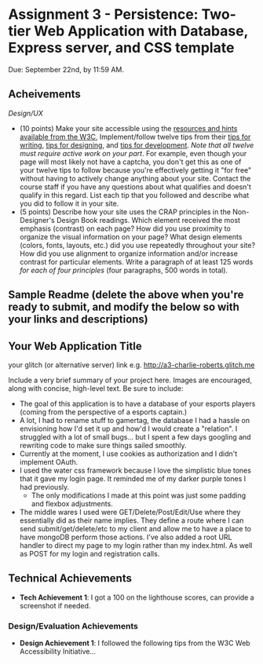 Assignment 3 - Persistence: Two-tier Web Application with Database, Express server, and CSS template
===
Due: September 22nd, by 11:59 AM.

Acheivements
---
*Design/UX*
- (10 points) Make your site accessible using the [resources and hints available from the W3C](https://www.w3.org/WAI/), Implement/follow twelve tips from their [tips for writing](https://www.w3.org/WAI/tips/writing/), [tips for designing](https://www.w3.org/WAI/tips/designing/), and [tips for development](https://www.w3.org/WAI/tips/developing/). *Note that all twelve must require active work on your part*. 
For example, even though your page will most likely not have a captcha, you don't get this as one of your twelve tips to follow because you're effectively 
getting it "for free" without having to actively change anything about your site. 
Contact the course staff if you have any questions about what qualifies and doesn't qualify in this regard. 
List each tip that you followed and describe what you did to follow it in your site.
- (5 points) Describe how your site uses the CRAP principles in the Non-Designer's Design Book readings. 
Which element received the most emphasis (contrast) on each page? 
How did you use proximity to organize the visual information on your page? 
What design elements (colors, fonts, layouts, etc.) did you use repeatedly throughout your site? 
How did you use alignment to organize information and/or increase contrast for particular elements. 
Write a paragraph of at least 125 words *for each of four principles* (four paragraphs, 500 words in total). 

Sample Readme (delete the above when you're ready to submit, and modify the below so with your links and descriptions)
---

## Your Web Application Title

your glitch (or alternative server) link e.g. http://a3-charlie-roberts.glitch.me

Include a very brief summary of your project here. Images are encouraged, along with concise, high-level text. Be sure to include:

- The goal of this application is to have a database of your esports players (coming from the perspective of a esports captain.)
- A lot, I had to rename stuff to gamertag, the database I had a hassle on envisioning how I'd set it up and how'd I would create a "relation". I struggled with a lot of small bugs... but I spent a few days googling and rewriting code to make sure things sailed smoothly. 
- Currently at the moment, I use cookies as authorization and I didn't implement OAuth.
- I used the water css framework because I love the simplistic blue tones that it gave my login page. It reminded me of my darker purple tones I had previously.
  - The only modifications I made at this point was just some padding and flexbox adjustments. 
- The middle wares I used were GET/Delete/Post/Edit/Use where they essentially did as their name implies. They define a route where I can send submit/get/delete/etc to my client and allow me to have a place to have mongoDB perform those actions. I've also added a root URL handler to direct my page to my login rather than my index.html. As well as POST for my login and registration calls. 

## Technical Achievements
- **Tech Achievement 1**: I got a 100 on the lighthouse scores, can provide a screenshot if needed. 

### Design/Evaluation Achievements
- **Design Achievement 1**: I followed the following tips from the W3C Web Accessibility Initiative...
